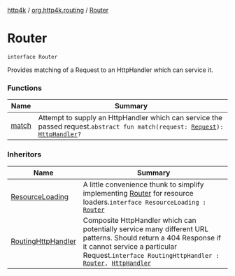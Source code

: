 [http4k](../../index.md) / [org.http4k.routing](../index.md) / [Router](./index.md)

# Router

`interface Router`

Provides matching of a Request to an HttpHandler which can service it.

### Functions

| Name | Summary |
|---|---|
| [match](match.md) | Attempt to supply an HttpHandler which can service the passed request.`abstract fun match(request: `[`Request`](../../org.http4k.core/-request/index.md)`): `[`HttpHandler`](../../org.http4k.core/-http-handler.md)`?` |

### Inheritors

| Name | Summary |
|---|---|
| [ResourceLoading](../../org.http4k.routing.experimental/-resource-loading/index.md) | A little convenience thunk to simplify implementing [Router](./index.md) for resource loaders.`interface ResourceLoading : `[`Router`](./index.md) |
| [RoutingHttpHandler](../-routing-http-handler/index.md) | Composite HttpHandler which can potentially service many different URL patterns. Should return a 404 Response if it cannot service a particular Request.`interface RoutingHttpHandler : `[`Router`](./index.md)`, `[`HttpHandler`](../../org.http4k.core/-http-handler.md) |
